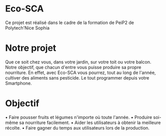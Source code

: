 # Eco-SCA
Ce projet est réalisé dans le cadre de la formation de PeiP2 de Polytech'Nice Sophia

# Notre projet
Que ce soit chez vous, dans votre jardin, sur votre toit ou votre balcon. Notre objectif, que chacun d'entre vous puisse produire sa propre nourriture. En effet, avec Eco-SCA vous pourrez, tout au long de l'année, cultiver des aliments sans pesticide. Le tout programmer depuis votre Smartphone.

# Objectif
• Faire pousser fruits et légumes n'importe où toute l'année.
• Produire soi-même sa nourriture facilement.
• Aider les utilisateurs à obtenir la meilleure récolte.
• Faire gagner du temps aux utilisateurs lors de la production.
